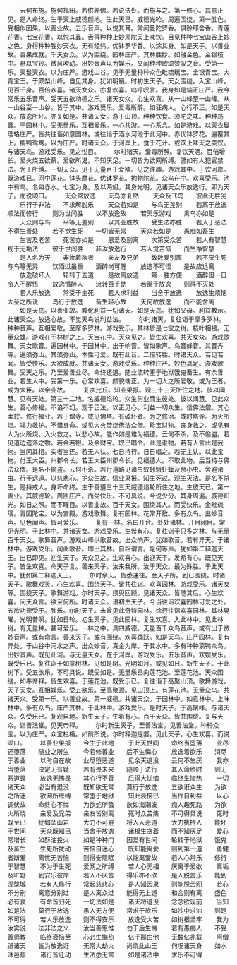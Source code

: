 <!-- { "loadSidebar": true } -->
　　云何布施。施何福田。若供养佛。若说法处。而施与之。第一修心。其意正见。是人命终。生于天上威德颜地。生此天已。威德光轮。周遍围绕。第一胜色。受相似因果。以善业故。五乐音声。以悦其耳。常闻曼陀罗香。俱赊耶舍香。青莲花香。七宝花香。以悦其鼻。舌得种种上妙须陀天上味饮。目见种种七宝山谷上妙之色。身得种种胜妙天衣。无有经纬。优钵罗华香。以涂其身。如是天子。以善业故。善果成就。千天女众。以为围绕。园林庄严。其林胜妙。如融金色。金银枝中。悬以宝铃。微风吹动。出妙音声以为娱乐。又闻种种歌颂赞叹之音。受第一乐。天鬘天衣。以为庄严。游戏山谷。见于无量种种众色毗琉璃宝。金银青宝。大青宝王。于颇梨山峰。自见其身。犹如明镜。时初生天子。天女围绕。入宝山峰。见百千身。百倍欢喜。诸天女众。亦复欢喜。呜呼叹言。我身如是端正庄严。我今常乐五乐音声。受天五欲功德之乐。诸天女众。心生欢喜。从一山峰至一山峰。从一山谷至一山谷。皆于其中。游戏受乐。爱毒所醉。如狂病人。心行不正。如是天众。放逸所坏。亦复如是。共诸天女。游于山顶。种种饮食。须陀之味。种种鸟音。于园林中。受无量乐。互相爱乐。一心共游。一心系念。如是游戏。以天衣鬘璎珞庄严。皆共往诣如意园林。或往诣于酒水河池于此河中。赤优钵罗花。遍覆其上。鹅鸭鸳鸯。以为庄严。时诸天众。于河岸上。食于花汁。或饮上味天之美饮。与诸天鸟。游戏受乐。见之悦目。
　　尔时诸天。爱毒所醉。复饮天酒。百倍增长。爱火烧五欲薪。爱欲所渴。不知厌足。一切皆为欲网所缚。譬如有人犯官禁法。为王所缚。一切天众。见于无量百千爱欲。见之往趣。游戏其中。于饮河岸。既游戏已。河中莲花。钵头摩花。优钵罗花。拘物陀花。众鸟在中。欢喜受乐。池中有鸟。名曰赤水。七宝为身。及以两翅。其身光明。见诸天众乐放逸行。即为天子。而说颂曰。
　　天众常放逸　　天鸟亦复然
　　天众及飞鸟　　彼此无胜劣
　　乐行于非法　　不求解脱乐
　　天众若如是　　与鸟无差别
　　若离于放逸　　顺法而修行
　　则为世间胜　　以不放逸故
　　若天乐游戏　　禽鸟亦如是
　　天众则与鸟　　平等无差别
　　以其业胜故　　受生法亦胜
　　若入于恶法　　不得生善处
　　若不觉生死　　一切皆无常
　　天众若如是　　愚痴如畜生
　　生苦及老苦　　死苦亦如是
　　恩爱及别离　　次第受众苦
　　若人有智慧　　视于无垢法
　　彼于世间胜　　非汝放逸行
　　若人觉苦恼　　而生净智慧
　　是人名为天　　非汝着欲者
　　亲友及兄弟　　数数爱别离
　　若不厌生死　　与鸟等无异
　　饮酒过虽重　　酒醉尚可醒
　　放逸不可悟　　是故应远离
　　放逸破坏人　　轮转于五道
　　是故离放逸　　第一胜方便
　　酒醉但一日　　令人不醒悟
　　放逸惛醉人　　流转百千劫
　　若离于放逸　　则得不灭处
　　若人乐放逸　　常受于生死
　　若人求利益　　当舍于放逸
　　放逸生烦恼　　大圣之所说
　　鸟行于放逸　　畜生轻心故
　　天何故放逸　　而不能舍离
　　如是天鸟。以善业故。教化利益一切诸天。如是天鸟。犹如父母。利益教示。此诸天众。放逸心故。不觉天鸟说利益法。
　　尔时诸天。复往诣于摩多罗林。种种音声。互相爱敬。至摩多罗林。游戏受乐。其林皆是七宝之树。枝叶相接。无量众蜂。游戏在于林树之上。天宝花中。天众见之。皆生欢喜。共天女众。游戏歌舞。天女歌音。遍园林中。于园林中。出于响音。皆如歌声。鸟音蜂音。其音齐等。遍须弥山。其须弥山。本性可爱。既有此音。二倍转胜。时诸天众。若见若闻。皆受快乐。大欲成就。共诸天女。游戏受乐。种种庄严。妙色具足。游戏歌舞。受天之乐。乃至爱善业尽。命终还退。随业流转堕于地狱饿鬼畜生。有余善业。若生人中。受第一乐。心常欢喜。颜貌端正。为一切人之所爱敬。或为王者。或为大臣。以余业故。
　　复次比丘。知业果报。观三十三天所住之地。彼以闻慧。见有天处。第三十二地。名威德焰轮。众生何业而生彼处。彼以闻慧。见此众生。善心修福。不谄不幻。观于正法。以正见心。利益一切众生。信佛法僧。其心柔软。修行福业。若于僧寺。或见佛塔。有破坏者。为之修治。或时塔寺。为火所烧。竭力救护。不惜身命。或见大火焚烧佛法众僧。珍宝财物。丧身救之。或见有人为火所烧。入火救之。以悲心故。能作如是难为福德。云何不杀。及不偷盗。若见道边遗落之物。若金若银。及余财宝。取已唱令。此是谁物。若有人言此是我物。当问其相。实者当还。若无人认。七日持行。日日唱之。若无主认。以此宝物。付王大臣。州郡令长。若王大臣州郡令长。见福德人。不取此物。后当持与佛法众僧。是名不偷盗。云何不杀。若行道路见诸虫蚁蚓蛾虾蟆及余小虫。舍避诸虫。行于远道。以慈悲心。护众生故。信业果报。知生死过。观生灭法。是名不杀生。是持戒人。身坏命终。生于善道三十三天威德焰轮所住之地。生彼天已。第一善业。其威德轮。周匝庄严。而受快乐。不可具说。今说少分。其身周遍。威德炽光。如日之照。而不曜目。以善业故。百千天女。围绕其人。而受快乐。金毗琉璃。青因陀宝。以为宫殿。游戏歌舞。复有园林。花常开敷。多有众鸟。出妙音声。见色闻声。皆可爱乐。
　　复有一林。名曰开合。处处诸林。开目闭目。常见光明。于此林中。共诸天女。游戏受乐。生希有心。复往诣于只多之林。与无量百千天女。歌舞音声。游戏山峰以歌音故。出众响声。犹如歌音。若有异天。于诸林中。游戏受乐。闻此歌音。即出其林。自相谓言。是何等声。犹如第二释迦天王。出已即见。初生天子。天众见之。生欢喜心。出迎天子。发希有心。既见天子。皆生欢喜。命天子言。善来天子。汝来我所。汝于天众。最为殊胜。于此天中。犹如第二释迦天王。
　　尔时余天。皆悉速往。至天子所。到已围绕。时诸天子。歌舞戏笑。心生欢喜。围绕天子。皆共往诣。欢喜园林。游戏受乐。诸天女等。围绕天子。歌舞游戏。尔时天子。须臾回顾。见诸天众。皆随其后。心生欢喜。问天众言。欲至何所。时诸天众。语初生天子。今当往诣欢喜园林可爱之处。五欲功德受于。胜乐。尔时天子。未曾见此奇特园林。徐行往诣欢喜园林。其林晃曜。光明普照。犹如日轮。初生天子。见此园林。复生欢喜。入此林中。见此林树。有无量种。甚可爱乐。一林之中。具四威德。无量百千众鸟音声。或有出于微妙音声。或有命言。善来天子。或有围绕。欢喜踊跃。如是天鸟。庄严园林。复有异处。于山谷中河水之声。出众妙音。真金为岸。于其水中。多有种种鹅鸭众鸟。出妙音声。既见此河。与无量天女。在于河岸。游戏受乐。五乐音声。欢娱受乐。既受乐已。复往诣于如意树林。见如是树。光明如月。或见如日。新生天子。于此树下。受五欲乐。不可具说。既受如是。无量乐已向莲花池。至莲花池。天众围绕。如奉帝释。皆生欢喜。于莲花池。既受乐已。复往诣于高聚山顶。歌舞游戏。天子天女。互相娱乐。受五欲乐。至高聚顶。见山顶上。有莲花池。无量众鸟。共诸天众。受第一乐。以善业故。第一威德。共诸天众。于园林中。如意林中。上味林中。多有众鸟。庄严其林。于此林中。游戏受乐。是时天子。于高聚峰。与诸天众。久受乐已。复观自地。新生天子。生希有心。百千天众。皆共围绕。复与天众。诣善法堂。见天帝释。
　　尔时新生天子。至善法堂。见善法堂。种种众宝。以为庄严。众宝栏楯。如前所说。尔时释迦提婆。见此天子。心生欢喜。而说颂曰。
　　以善业果报　　今生于此地
　　于此天世间　　命终当堕落
　　业尽还堕落　　随业之所生
　　今若修善业　　后不生悔心
　　放逸着欲乐　　消尽于善业
　　以时自在故　　业尽堕恶道
　　见余天退没　　云何不生厌
　　我亦当堕落　　决定无有疑
　　若有畏未来　　随顺于法行
　　其人命终时　　则无恶道畏
　　放逸无怖畏　　其心行不善
　　后得大忧恼　　临终生悔热
　　一切诸天众　　必当有退没
　　既知欲无常　　莫行于放逸
　　五欲诳众生　　为欲之所迷
　　欲网所缠缚　　常堕于地狱
　　知此衰恼已　　当作自利益
　　以心调伏故　　命终心不悔
　　为欲蛇所螫　　欲如海潮波
　　痴人趣死路　　为欲火所烧
　　亲爱及兄弟　　亲友皆别离
　　死时众苦集　　不可得具说
　　死时既至已　　犹如坠山岩
　　大力不可避　　将人入恶道
　　大力执持人　　能坏于世间
　　天众既知已　　当舍于放逸
　　诸根生贪着　　而不知厌足
　　爱心常增长　　如酥油投火
　　如是种种门　　因爱有世间
　　轮转于地狱　　饿鬼及畜生
　　生死所扰动　　苦恼自迷心
　　既知能离爱　　则到第一道
　　勇健者断爱　　离忧无苦恼
　　则得安隐眠　　以能离爱故
　　若人心常乐　　修行于智慧
　　不为于生死　　爱网之所缚
　　若人心无相　　厌离于爱欲
　　离垢及旷野　　到安乐彼岸
　　若人不厌苦　　得乐亦不欣
　　是人脱苦乐　　能到涅槃城
　　若有人修行　　常起慈悲心
　　是人知因果　　则能脱苦网
　　若心不分别　　离意分别过
　　是人离众过　　能得无上道
　　和合则有离　　盛色必有衰
　　有命皆归死　　一切法如是
　　诸天将退没　　念念欲现前
　　当知如是法　　莫行于放逸
　　愚人无方便　　常求于欲乐
　　如沙中求油　　则是不可得
　　若人乐放逸　　则不得安乐
　　放逸受大苦　　如树根坚牢
　　我为汝实说　　法非法之义
　　汝当善思惟　　勿于后生悔
　　若有愚痴人　　不受善师教
　　临终衰恼至　　心必生悔热
　　亿千那由他　　无数亿兆载
　　阿僧祇诸天　　皆为放逸诳
　　无常大劫火　　尚烧此山王
　　何况诸天身　　如水沫芭蕉
　　诸行皆迁动　　生法悉无常
　　如是诸法中　　求乐不可得
